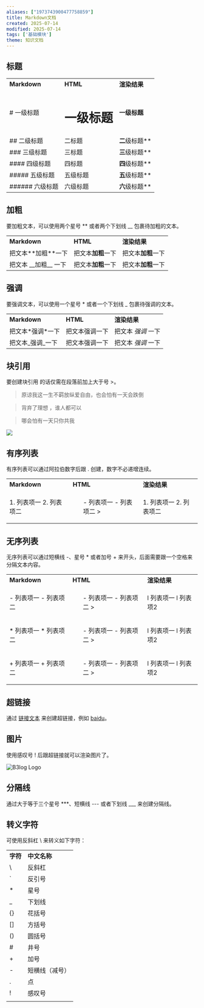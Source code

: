```yaml
---
aliases: ["1973743900477758859"]
title: Markdown文档
created: 2025-07-14
modified: 2025-07-14
tags: ['基础模块']
theme: 知识文档
---
```


## **标题**

|  |  |  |
| --- | --- | --- |
| **Markdown** | **HTML** | **渲染结果** |
| # 一级标题 | <h1>一级标题 | **一级标题** |
| ## 二级标题 | 二标题 | **二**级标题** |
| ### 三级标题 | 三标题 | **三**级标题** |
| #### 四级标题 | 四标题 | **四**级标题** |
| ##### 五级标题 | 五级标题 | **五**级标题** |
| ###### 六级标题 | 六级标题 | **六**级标题** |

## **加粗**

要加粗文本，可以使用两个星号 \*\* 或者两个下划线 \_\_ 包裹待加粗的文本。

|  |  |  |
| --- | --- | --- |
| **Markdown** | **HTML** | **渲染结果** |
| 把文本\*\*加粗\*\*一下 | 把文本**加粗**一下 | 把文本**加粗**一下 |
| 把文本 \_\_加粗\_\_ 一下 | 把文本**加粗**一下 | 把文本**加粗**一下 |

## **强调**

要强调文本，可以使用一个星号 \* 或者一个下划线 \_ 包裹待强调的文本。

|  |  |  |
| --- | --- | --- |
| **Markdown** | **HTML** | **渲染结果** |
| 把文本\*强调\*一下 | 把文本强调</em>一下 | 把文本 *强调* 一下 |
| 把文本\_强调\_一下 | 把文本强调</em>一下 | 把文本 *强调* 一下 |

## **块引用**

要创建块引用 
 的话仅需在段落前加上大于号 >。

> 原谅我这一生不羁放纵爱自由，也会怕有一天会跌倒

> 背弃了理想 ，谁人都可以

> 哪会怕有一天只你共我

![](804760fdbbb263bf43f3d8dd08d52dc0.jpg)

## **有序列表**

有序列表可以通过阿拉伯数字后跟 . 创建，数字不必递增连续。

|  |  |  |
| --- | --- | --- |
| **Markdown** | **HTML** | **渲染结果** |
| 1. 列表项一 2. 列表项二 | <ol>  - 列表项一  - 列表项二  > | 1. 列表项一 2. 列表项二 |

## **无序列表**

无序列表可以通过短横线 -、星号 \* 或者加号 + 来开头，后面需要跟一个空格来分隔文本内容。

|  |  |  |
| --- | --- | --- |
| **Markdown** | **HTML** | **渲染结果** |
| - 列表项一 - 列表项二 | <ul>  - 列表项一  - 列表项二  > | l 列表项一  l 列表项2 |
| \* 列表项一 \* 列表项二 | <ul>  - 列表项一  - 列表项二  > | l 列表项一  l 列表项2 |
| + 列表项一 + 列表项二 | <ul>  - 列表项一  - 列表项二  > | l 列表项一  l 列表项2 |

## **超链接**

通过 [链接文本](URL) 来创建超链接，例如 [baidu](https://baidu.com)。

## **图片**

使用感叹号 ! 后跟超链接就可以渲染图片了。

![B3log Logo](https://b3log.org/images/brand/b3log-128.png)

## **分隔线**

通过大于等于三个星号 \*\*\*、短横线 --- 或者下划线 \_\_\_ 来创建分隔线。

## **转义字符**

可使用反斜杠 \ 来转义如下字符：

|  |  |
| --- | --- |
| **字符** | **中文名称** |
| \ | 反斜杠 |
| ` | 反引号 |
| \* | 星号 |
| \_ | 下划线 |
| {} | 花括号 |
| [] | 方括号 |
| () | 圆括号 |
| # | 井号 |
| + | 加号 |
| - | 短横线（减号） |
| . | 点 |
| ! | 感叹号 |
| | | 竖线（管道符号） |